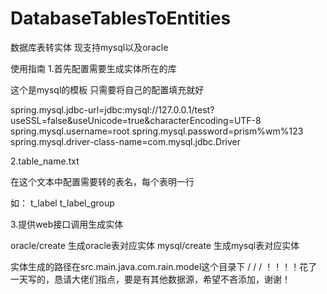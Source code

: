 # DatabaseTablesToEntities
数据库表转实体 现支持mysql以及oracle

使用指南
1.首先配置需要生成实体所在的库

这个是mysql的模板 只需要将自己的配置填充就好

spring.mysql.jdbc-url=jdbc:mysql://127.0.0.1/test?useSSL=false&useUnicode=true&characterEncoding=UTF-8
spring.mysql.username=root
spring.mysql.password=prism%wm%123
spring.mysql.driver-class-name=com.mysql.jdbc.Driver

2.table_name.txt

在这个文本中配置需要转的表名，每个表明一行

如：
t_label
t_label_group

3.提供web接口调用生成实体

oracle/create 生成oracle表对应实体
mysql/create  生成mysql表对应实体

实体生成的路径在src.main.java.com.rain.model这个目录下
/
/
/
！！！！花了一天写的，恳请大佬们指点，要是有其他数据源，希望不吝添加，谢谢！
